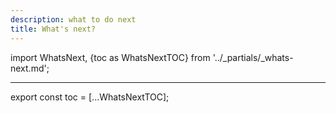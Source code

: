 ```yaml
---
description: what to do next
title: What's next?
---
```

import WhatsNext, {toc as WhatsNextTOC} from '../_partials/_whats-next.md';

<hr />

<WhatsNext />

<!--
    Workaround for ToC of imported content
    See https://github.com/facebook/docusaurus/issues/3915#issuecomment-896193142
-->
export const toc = [...WhatsNextTOC];